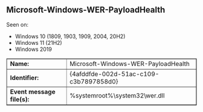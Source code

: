 ## Microsoft-Windows-WER-PayloadHealth

Seen on:
* Windows 10 (1809, 1903, 1909, 2004, 20H2)
* Windows 11 (21H2)
* Windows 2019

<table border="1" class="docutils">
  <tbody>
    <tr>
      <td><b>Name:</b></td>
      <td>Microsoft-Windows-WER-PayloadHealth</td>
    </tr>
    <tr>
      <td><b>Identifier:</b></td>
      <td>{4afddfde-002d-51ac-c109-c3b7897858d0}</td>
    </tr>
    <tr>
      <td><b>Event message file(s):</b></td>
      <td>%systemroot%\system32\wer.dll</td>
    </tr>
  </tbody>
</table>

&nbsp;

